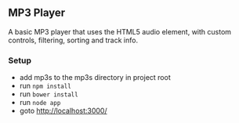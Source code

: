 ## MP3 Player

A basic MP3 player that uses the HTML5 audio element, with custom controls, filtering, sorting and track info.

### Setup

* add mp3s to the mp3s directory in project root
* run `npm install`
* run `bower install`
* run `node app`
* goto [http://localhost:3000/](http://localhost:3000/)
